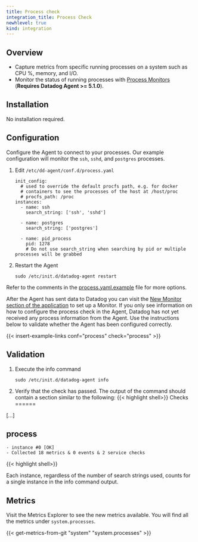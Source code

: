 ```yaml
---
title: Process check
integration_title: Process Check
newhlevel: true
kind: integration
---
```

## Overview

  * Capture metrics from specific running processes on a system such as CPU %, memory, and I/O.
  * Monitor the status of running processes with [Process Monitors][1] 
  (**Requires Datadog Agent >= 5.1.0**).

## Installation

No installation required.

## Configuration

Configure the Agent to connect to your processes. Our example configuration will monitor the `ssh`, `sshd`, and `postgres` processes.

1.  Edit `/etc/dd-agent/conf.d/process.yaml`

        init_config:
          # used to override the default procfs path, e.g. for docker
          # containers to see the processes of the host at /host/proc
          # procfs_path: /proc
        instances:
          - name: ssh
            search_string: ['ssh', 'sshd']

          - name: postgres
            search_string: ['postgres']

          - name: pid_process
            pid: 1278
            # Do not use search_string when searching by pid or multiple processes will be grabbed

2.  Restart the Agent

        sudo /etc/init.d/datadog-agent restart

Refer to the comments in the [process.yaml.example](https://github.com/DataDog/integrations-core/blob/master/process/conf.yaml.example) file for more options.

After the Agent has sent data to Datadog you can visit the [New Monitor section of the application](https://app.datadoghq.com/monitors#create/process) to set up a Monitor. If you only see information on how to configure the process check in the Agent, Datadog has not yet received any process information from the Agent. Use the instructions below to validate whether the Agent has been configured correctly.

{{< insert-example-links conf="process" check="process" >}}

## Validation

1.  Execute the info command

        sudo /etc/init.d/datadog-agent info

2.  Verify that the check has passed. The output of the command should contain a section similar to the following:
{{< highlight shell>}}
Checks
======

[...]

process
---------
    - instance #0 [OK]
    - Collected 18 metrics & 0 events & 2 service checks
{{< highlight shell>}}

Each instance, regardless of the number of search strings used, counts for a single instance in the info command output.

## Metrics

Visit the Metrics Explorer to see the new metrics available. You will find all the metrics under `system.processes`.

{{< get-metrics-from-git "system" "system.processes" >}}


[1]: /guides/monitors



